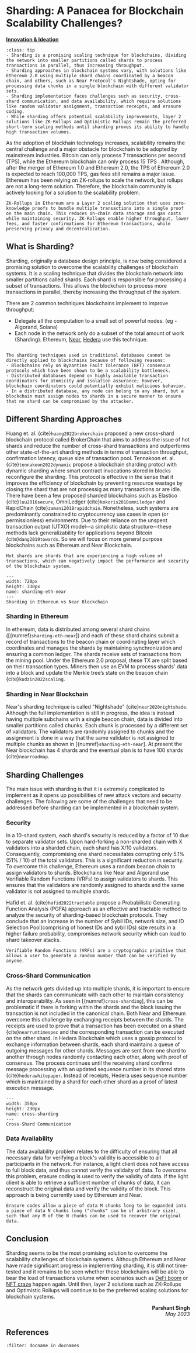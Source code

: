 # Sharding: A Panacea for Blockchain Scalability Challenges?

<ins>**Innovation & Ideation**</ins>

```{admonition} Key Insights
:class: tip
- Sharding is a promising scaling technique for blockchains, dividing the network into smaller partitions called shards to process transactions in parallel, thus increasing throughput.
- Sharding approaches in blockchain systems vary, with solutions like Ethereum 2.0 using multiple shard chains coordinated by a beacon chain, and others, such as Near Protocol's Nightshade, opting for processing data chunks in a single blockchain with different validator sets.
- Sharding implementation faces challenges such as security, cross-shard communication, and data availability, which require solutions like random validator assignment, transaction receipts, and erasure coding.
- While sharding offers potential scalability improvements, layer 2 solutions like ZK-Rollups and Optimistic Rollups remain the preferred short-term scaling methods until sharding proves its ability to handle high transaction volumes.
```

As the adoption of blockhain technology increases, scalability remains the central challenge and a major obstacle for blockchain to be adopted by mainstream industries. Bitcoin can only process 7 transactions per second (TPS), while the Ethereum blockchain can only process 15 TPS . Although, after the merger of Ethereum 1.0 and Ethereum 2.0, the TPS of Ethereum 2.0 is expected to reach 100,000 TPS, gas fees still remains a major issue. Ethereum has been relying on ZK-rollups to scale the network, but rollups are not a long-term solution. Therefore, the blockchain community is actively looking for a solution to the scalability problem.


`````{margin} **ZK-Rollups**
ZK-Rollups in Ethereum are a Layer 2 scaling solution that uses zero-knowledge proofs to bundle multiple transactions into a single proof on the main chain. This reduces on-chain data storage and gas costs while maintaining security. ZK-Rollups enable higher throughput, lower fees, and faster confirmations for Ethereum transactions, while preserving privacy and decentralization.
`````

## What is Sharding?
Sharding, originally a database design principle, is now being considered a promising solution to overcome the scalability challenges of blockchain systems. It is a scaling technique that divides the blockchain network into smaller partitions called shards. Each shard is responsible for processing a subset of transactions. This allows the blockchain to process more transactions in parallel, thereby increasing the throughput of the system.

There are 2 common techniques blockchains implement to improve throughput:
- Delegate all the computation to a small set of powerful nodes. (eg - Algorand, Solana)
- Each node in the network only do a subset of the total amount of work (Sharding). Ethereum, [Near](https://near.org/), [Hedera](https://hedera.com/) use this technique.

```{note} **Sharding in Blockchains vs Traditional Databases**

The sharding techniques used in traditional databases cannot be directly applied to blockchains because of following reasons:
- Blockchains rely on Byzantine Fault Tolerance (BFT) consensus protocols which have been shown to be a scalability bottleneck.
- Distributed databases depend on highly available transaction coordinators for atomicity and isolation assurance; however, blockchain coordinators could potentially exhibit malicious behavior.
- In a distributed database, any node can belong to any shard, but a blockchain must assign nodes to shards in a secure manner to ensure that no shard can be compromised by the attacker.
```
## Different Sharding Approaches

Huang et. al. {cite}`huang2022brokerchain` proposed a new cross-shard blockchain protocol called BrokerChain that aims to address the issue of hot shards and reduce the number of cross-shard transactions and outperforms other state-of-the-art sharding methods in terms of transaction throughput, confirmation latency, queue size of transaction pool.
Tennakoon et. al. {cite}`tennakoon2022dynamic` propose a blockchain sharding protocl with dynamic sharding where
smart contract invocations stored in blocks reconfigure the sharding. This protocol is effective in the sense that it improves the efficiency of blockchain by preventing resource wastage by closing the shard that are not processig as many transactions or are idle.
There have been a few proposed sharded blockchains such as Elastico {cite}`luu2016secure`, OmniLedger {cite}`kokoris2018omniledger` and RapidChain {cite}`zamani2018rapidchain`. Nonetheless, such systems are predominantly constrained to cryptocurrency use cases in open (or permissionless) environments. Due to their reliance on the unspent transaction output (UTXO) model—a simplistic data structure—these methods lack generalizability for applications beyond Bitcoin {cite}`dang2019towards`. So we will focus on more general purpose blockchains such as Ethereum and Near Blockchain.

`````{margin} **Hot Shards**
Hot shards are shards that are experiencing a high volume of transactions, which can negatively impact the performance and security of the blockchain system.
`````

```{figure} images/sharding.png
---
width: 720px
height: 330px
name: sharding-eth-near
---
Sharding in Ethereum vs Near Blockchain
```

### Sharding in Ethereum
 In ethereum, data is distributed among several shard chains ([{numref}`sharding-eth-near`]) and each of these shard chains submit a record of transactions to the beacon chain or coordinating layer which coordinates and manages the shards by maintaining synchronization and ensuring a common ledger. The shards receive sets of transactions from the mining pool. Under the Ethereum 2.0 proposal, these TX are split based on their transaction types. Miners then use an EVM to process shards' data into a block and update the Merkle tree’s state on the beacon chain {cite}`kudzin2022scaling`.

### Sharding in Near Blockchain
Near's sharding technique is called "Nightshade" {cite}`near2020nightshade`. Although the full implementation is still in progress, the idea is instead having multiple subchains with a single beacon chain, data is divided into smaller partitions called chunks. Each chunk is processed by a different set of validators. The validators are randomly assigned to chunks and the assignment is done in a way that the same validator is not assigned to multiple chunks as shown in [{numref}`sharding-eth-near`]. At present the Near blockchain has 4 shards and the eventual plan is to have 100 shards {cite}`nearroadmap`.

## Sharding Challenges
The main issue with sharding is that it is extremely complicated to implement as it opens up possibilities of new attack vectors and security challenges. The following are some of the challenges that need to be addressed before sharding can be implemented in a blockchain system.

### Security
In a 10-shard system, each shard's security is reduced by a factor of 10 due to separate validator sets. Upon hard-forking a non-sharded chain with X validators into a sharded chain, each shard has X/10 validators. Consequently, compromising one shard necessitates corrupting only 5.1% (51% / 10) of the total validators. This is a significant reduction in security. To overcome this challenge, Ethereum uses a random beacon chain to assign validators to shards. Blockchains like Near and Algorand use Verifiable Random Functions (VRFs) to assign validators to shards. This ensures that the validators are randomly assigned to shards and the same validator is not assigned to multiple shards.

Hafid et. al. {cite}`hafid2022tractable` propose a Probabilistic Generating Function Analysis (PGFA) approach as an effective and tractable method to analyze the security of sharding-based blockchain protocols. They conclude that an increase in the number of Sybil IDs, network size, and ID Selection Pool(comprising of honest IDs and sybil IDs) size results in a higher failure probability, compromises network security which can lead to shard takeover atacks.

`````{margin} **VRF**
Verifiable Random Functions (VRFs) are a cryptographic primitive that allows a user to generate a random number that can be verified by anyone.
`````
### Cross-Shard Communication
As the network gets divided up into multiple shards, it is important to ensure that the shards can communicate with each other to maintain consistency and interoperability. As seen in [{numref}`cross-sharding`], this can be problematic if there is forking within the shards and the block issuing the transaction is not included in the canonical chain. Both Near and Ethereum overcome this challenge by exchanging receipts between the shards. The receipts are used to prove that a transaction has been executed on a shard {cite}`nearruntimespec` and the corresponding transaction can be executed on the other shard. In Hedera Blockchain which uses a gossip protocol to exchange information between shards, each shard maintains a queue of outgoing messages for other shards. Messages are sent from one shard to another through nodes randomly contacting each other, along with proof of consensus. The process continues until the receiving shard confirms message processing with an updated sequence number in its shared state {cite}`hederawhitepaper`. Instead of receipts, Hedera uses sequence number which is maintained by a shard for each other shard as a proof of latest execution message.

```{figure} images/cross-shard.png
---
width: 350px
height: 230px
name: cross-sharding
---
Cross-Shard Communication
```
### Data Availability
The data availability problem relates to the difficulty of ensuring that all necessary data for verifying a block's validity is accessible to all participants in the network. For instance, a light client does not have access to full block data, and thus cannot
verify the validaity of data. To overcome this problem, erasure coding is used to verify the validity of data. If the light client is able to retrieve a sufficient number of chunks of data, it can reconstruct the original data and verify the validity of the block. This approach is being currently used by Ethereum and Near.

`````{margin} **Erasure Codes**
Erasure codes allow a piece of data M chunks long to be expanded into a piece of data N chunks long ("chunks" can be of arbitrary size), such that any M of the N chunks can be used to recover the original data.
`````


## Conclusion
Sharding seems to be the most promising solution to overcome the scalability challenges of blockchain systems. Although Ethereum and Near have made significant progress in implementing sharding, it is still not time-tested and it remains to be seen whether these blockchains will be able to bear the load of transactions volume when scenarios such as [DeFi boom](https://www.forbes.com/sites/tatianakoffman/2020/08/31/defi-the-hot-new-crypto-trend-of-2020/?sh=5576a8a05bce) or [NFT craze](https://qz.com/1145833/cryptokitties-is-causing-ethereum-network-congestion) happen again. Until then, layer 2 solutions such as ZK-Rollups and Optimistic Rollups will continue to be the preferred scaling solutions for blockchain systems.

<div style="text-align: right;font-weight: bold;">Parshant Singh</div>
<div style="text-align: right;font-style: italic;">May 2023</div>

## References

```{bibliography}
:filter: docname in docnames
```